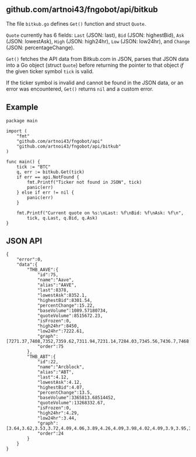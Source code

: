 ## github.com/artnoi43/fngobot/api/bitkub
The file `bitkub.go` defines `Get()` function and struct `Quote`.

`Quote` currently has 6 fields: `Last` (JSON: last), `Bid` (JSON: highestBid), `Ask` (JSON: lowestAsk), `High` (JSON: high24hr), `Low` (JSON: low24hr), and `Change` (JSON: percentageChange).

`Get()` fetches the API data from Bitkub.com in JSON, parses that JSON data into a Go object (struct `Quote`) before returning the pointer to that object *if* the given ticker symbol `tick` is valid.

If the ticker symbol is invalid and cannot be found in the JSON data, or an error was encountered, `Get()` returns `nil` and a custom error.

## Example

    package main

	import (
		"fmt"
		"github.com/artnoi43/fngobot/api"
		"github.com/artnoi43/fngobot/api/bitkub"
	)

	func main() {
		tick := "BTC"
		q, err := bitkub.Get(tick)
		if err == api.NotFound {
			fmt.Printf("Ticker not found in JSON", tick)
			panic(err)
		} else if err != nil {
			panic(err)
		}

		fmt.Printf("Current quote on %s:\nLast: %f\nBid: %f\nAsk: %f\n",
			tick, q.Last, q.Bid, q.Ask)
	}

## JSON API

    {
		"error":0,
		"data":{
			"THB_AAVE":{
				"id":75,
				"name":"Aave",
				"alias":"AAVE",
				"last":8378,
				"lowestAsk":8352.1,
				"highestBid":8301.54,
				"percentChange":15.22,
				"baseVolume":1089.57180734,
				"quoteVolume":8515672.23,
				"isFrozen":0,
				"high24hr":8450,
				"low24hr":7222.61,
				"graph":[7271.37,7408,7352,7359.62,7311.94,7231.14,7284.03,7345.56,7436.7,7468.92,7422.94,7435.91,7484.53,7388.44,7406.06,7506,7470,7944.16,8079,8288,8371,8300,8243,8378],
				"order":75
			},
			"THB_ABT":{
				"id":22,
				"name":"Arcblock",
				"alias":"ABT",
				"last":4.12,
				"lowestAsk":4.12,
				"highestBid":4.07,
				"percentChange":13.5,
				"baseVolume":3365813.68514452,
				"quoteVolume":13268332.67,
				"isFrozen":0,
				"high24hr":4.29,
				"low24hr":3.44,
				"graph":[3.64,3.62,3.53,3.72,4.09,4.06,3.89,4.26,4.09,3.98,4.02,4.09,3.9,3.95,3.96,4.1,4.05,4.12,4.07,4.09,4.06,4.01,4.02,4.03,4.12],
				"order":24
			}
		}
	}
